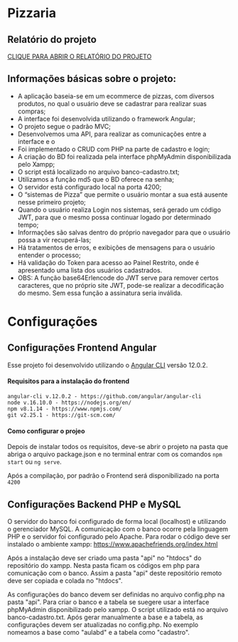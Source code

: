 # Pizzaria

## Relatório do projeto

[CLIQUE PARA ABRIR O RELATÓRIO DO PROJETO](https://docs.google.com/document/d/137GubXS3HyKLAk3oGIvqLc2T_CFyy_A9/edit?usp=sharing&ouid=115879622815069047243&rtpof=true&sd=true)

## Informações básicas sobre o projeto:

  - A aplicação baseia-se em um ecommerce de pizzas, com diversos produtos, no qual o usuário deve se cadastrar para realizar suas compras;  
  - A interface foi desenvolvida utilizando o framework Angular;
  - O projeto segue o padrão MVC;
  - Desenvolvemos uma API, para realizar as comunicações entre a interface e o 
  - Foi implementado o CRUD com PHP na parte de cadastro e login;
  - A criação do BD foi realizada pela interface phpMyAdmin disponibilizada pelo Xampp;
  - O script está localizado no arquivo banco-cadastro.txt;
  - Utilizamos a função md5 que o BD oferece na senha;
  - O servidor está configurado local na porta 4200;
  - O  “sistemas de Pizza” que permite o usuário montar a sua está ausente nesse primeiro projeto;
  - Quando o usuário realiza Login nos sistemas, será gerado um código JWT, para que o mesmo possa continuar logado por determinado tempo;
  - Informações são salvas dentro do próprio navegador para que o usuário possa a vir recuperá-las;
  - Há tratamentos de erros, e exibições de mensagens para o usuário entender o processo;
  - Há validação do Token para acesso ao Painel Restrito, onde é apresentado uma lista dos usuários cadastrados. 
  - OBS: A função base64Erlencode do JWT serve para remover certos caracteres, que no próprio site JWT, pode-se realizar a decodificação do mesmo. Sem essa função a assinatura seria inválida.

# Configurações

## Configurações Frontend Angular 

Esse projeto foi desenvolvido utilizando o [Angular CLI](https://github.com/angular/angular-cli) versão 12.0.2.

#### Requisitos para a instalação do frontend

    angular-cli v.12.0.2 - https://github.com/angular/angular-cli
    node v.16.10.0 - https://nodejs.org/en/
    npm v8.1.14 - https://www.npmjs.com/
    git v2.25.1 - https://git-scm.com/
    
#### Como configurar o projeo

Depois de instalar todos os requisitos, deve-se abrir o projeto na pasta que abriga o arquivo package.json e no terminal entrar com os comandos `npm start` ou `ng serve`.

Após a compilação, por padrão o Frontend será disponibilizado na porta `4200`

## Configurações Backend PHP e MySQL

O servidor do banco foi configurado de forma local (localhost) e utilizando o gerenciador MySQL. A comunicação com o banco ocorre pela linguagem PHP e o servidor foi configurado pelo Apache. Para rodar o código deve ser instalado o ambiente xampp:
https://www.apachefriends.org/index.html

Após a instalação deve ser criado uma pasta "api" no "htdocs" do repositório do xampp. Nesta pasta ficam os códigos em php para comunicação com o banco. Assim a pasta "api" deste repositório remoto deve ser copiada e colada no "htdocs". 

As configurações do banco devem ser definidas no arquivo config.php na pasta "api". Para criar o banco e a tabela se suegere usar a interface phpMyAdmin disponibilizado pelo xampp. O script utilizado está no arquivo banco-cadastro.txt. Após gerar manualmente a base e a tabela, as configurações devem ser atualizadas no config.php. No exemplo nomeamos a base como "aulabd" e a tabela como "cadastro".
